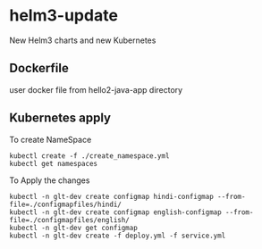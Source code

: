 # helm3-update
New Helm3 charts and new Kubernetes

## Dockerfile
user docker file from hello2-java-app directory

## Kubernetes apply

To create NameSpace
```
kubectl create -f ./create_namespace.yml
kubectl get namespaces
```

To Apply the changes
```
kubectl -n glt-dev create configmap hindi-configmap --from-file=./configmapfiles/hindi/
kubectl -n glt-dev create configmap english-configmap --from-file=./configmapfiles/english/
kubectl -n glt-dev get configmap
kubectl -n glt-dev create -f deploy.yml -f service.yml
```
